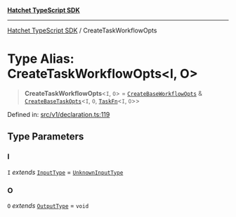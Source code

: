 [**Hatchet TypeScript SDK**](../README.md)

***

[Hatchet TypeScript SDK](../README.md) / CreateTaskWorkflowOpts

# Type Alias: CreateTaskWorkflowOpts\<I, O\>

> **CreateTaskWorkflowOpts**\<`I`, `O`\> = [`CreateBaseWorkflowOpts`](CreateBaseWorkflowOpts.md) & [`CreateBaseTaskOpts`](CreateBaseTaskOpts.md)\<`I`, `O`, [`TaskFn`](TaskFn.md)\<`I`, `O`\>\>

Defined in: [src/v1/declaration.ts:119](https://github.com/hatchet-dev/hatchet/blob/0288a24f2e9f14787135b399bd47182f4d1260d9/sdks/typescript/src/v1/declaration.ts#L119)

## Type Parameters

### I

`I` *extends* [`InputType`](InputType.md) = [`UnknownInputType`](UnknownInputType.md)

### O

`O` *extends* [`OutputType`](OutputType.md) = `void`
